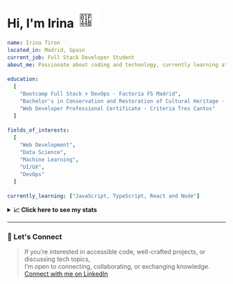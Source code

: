 <h1>Hi, I'm Irina <img src="./hand-emoji.svg" alt="Waving Hand" width="50" height="50"></h1>

```yaml
name: Irina Tiron
located_in: Madrid, Spain
current_job: Full Stack Developer Student
about_me: Passionate about coding and technology, currently learning at Factoría F5 in Madrid

education:
  [
    "Bootcamp Full Stack + DevOps - Factoría F5 Madrid",
    "Bachelor's in Conservation and Restoration of Cultural Heritage - ESCRBC Madrid",
    "Web Developer Professional Certificate - Criteria Tres Cantos"
  ]

fields_of_interests:
  [
    "Web Development",
    "Data Science",
    "Machine Learning",
    "UI/UX",
    "DevOps"
  ]
  
currently_learning: ["JavaScript, TypeScript, React and Node"]

```

<details>
  <summary><b>📈 Click here to see my stats</b></summary>

  ---
 
<!--START_SECTION:waka-->
**🐱 My GitHub Data** 

> 📦 167.1 kB Used in GitHub's Storage 
 > 
> 🏆 368 Contributions in the Year 2025
 > 
> 💼 Opted to Hire
 > 
> 📜 8 Public Repositories 
 > 
> 🔑 2 Private Repositories 
 > 
**I'm an Early 🐤** 

```text
🌞 Morning                515 commits         ██████░░░░░░░░░░░░░░░░░░░   24.88 % 
🌆 Daytime                1182 commits        ██████████████░░░░░░░░░░░   57.10 % 
🌃 Evening                312 commits         ████░░░░░░░░░░░░░░░░░░░░░   15.07 % 
🌙 Night                  61 commits          █░░░░░░░░░░░░░░░░░░░░░░░░   02.95 % 
```
📅 **I'm Most Productive on Wednesday** 

```text
Monday                   277 commits         ███░░░░░░░░░░░░░░░░░░░░░░   13.38 % 
Tuesday                  510 commits         ██████░░░░░░░░░░░░░░░░░░░   24.64 % 
Wednesday                551 commits         ███████░░░░░░░░░░░░░░░░░░   26.62 % 
Thursday                 383 commits         █████░░░░░░░░░░░░░░░░░░░░   18.50 % 
Friday                   271 commits         ███░░░░░░░░░░░░░░░░░░░░░░   13.09 % 
Saturday                 32 commits          ░░░░░░░░░░░░░░░░░░░░░░░░░   01.55 % 
Sunday                   46 commits          █░░░░░░░░░░░░░░░░░░░░░░░░   02.22 % 
```


📊 **This Week I Spent My Time On** 

```text
🕑︎ Time Zone: Europe/Madrid

💬 Programming Languages: 
TypeScript               10 hrs 30 mins      ███████████████░░░░░░░░░░   58.86 % 
JavaScript               4 hrs 58 mins       ███████░░░░░░░░░░░░░░░░░░   27.86 % 
Other                    1 hr 9 mins         ██░░░░░░░░░░░░░░░░░░░░░░░   06.47 % 
Bash                     58 mins             █░░░░░░░░░░░░░░░░░░░░░░░░   05.44 % 
Git Config               8 mins              ░░░░░░░░░░░░░░░░░░░░░░░░░   00.78 % 

🐱‍💻 Projects: 
server                   9 hrs 46 mins       ██████████████░░░░░░░░░░░   54.76 % 
client                   5 hrs 54 mins       ████████░░░░░░░░░░░░░░░░░   33.09 % 
api-book                 2 hrs 10 mins       ███░░░░░░░░░░░░░░░░░░░░░░   12.16 % 
```

**I Mostly Code in JavaScript** 

```text
JavaScript               9 repos             █████████████░░░░░░░░░░░░   52.94 % 
TypeScript               3 repos             ████░░░░░░░░░░░░░░░░░░░░░   17.65 % 
HTML                     3 repos             ████░░░░░░░░░░░░░░░░░░░░░   17.65 % 
CSS                      2 repos             ███░░░░░░░░░░░░░░░░░░░░░░   11.76 % 
```



**Timeline**

![Lines of Code chart](https://raw.githubusercontent.com/irinatiron/irinatiron/main/assets/bar_graph.png)


 Last Updated on 12/10/2025 06:28:14 UTC
<!--END_SECTION:waka-->

</details>

---

### 📎 Let's Connect

>If you’re interested in accessible code, well-crafted projects, or discussing tech topics,  
>I’m open to connecting, collaborating, or exchanging knowledge.  
>[Connect with me on LinkedIn](https://www.linkedin.com/in/irinatiron/)
